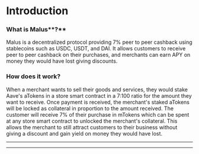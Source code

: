 # Introduction

### What is Malus**?**

Malus is a decentralized protocol providing 7% peer to peer cashback using stablecoins such as USDC, USDT, and DAI. It allows customers to receive peer to peer cashback on their purchases, and merchants can earn APY on money they would have lost giving discounts. 

### How does it work?

When a merchant wants to sell their goods and services, they would stake Aave's aTokens in a store smart contract in a 7:100 ratio for the amount they want to receive. Once payment is received, the merchant's staked aTokens will be locked as collateral in proportion to the amount received. The customer will receive 7% of their purchase in mTokens which can be spent at any store smart contract to unlocked the merchant's collateral. This allows the merchant to still attract customers to their business without giving a discount and gain yield on money they would have lost.    

****

****
